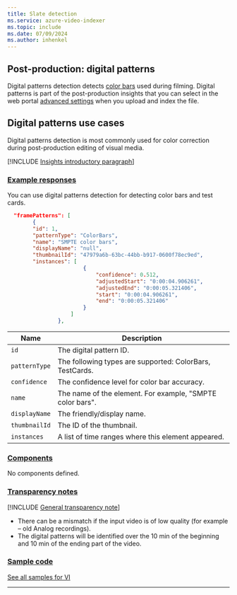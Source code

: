 ```yaml
---
title: Slate detection
ms.service: azure-video-indexer
ms.topic: include
ms.date: 07/09/2024
ms.author: inhenkel
---
```


## Post-production: digital patterns

Digital patterns detection detects [color bars](https://en.wikipedia.org/wiki/SMPTE_color_bars) used during filming. Digital patterns is part of the post-production insights that you can select in the web portal [advanced settings](../indexing-configuration-guide.md?#advanced-settings) when you upload and index the file.

## Digital patterns use cases

Digital patterns detection is most commonly used for color correction during post-production editing of visual media.

[!INCLUDE [Insights introductory paragraph](insights-intro-paragraph.md)]

### [Example responses](#tab/patternsresponse)

You can use digital patterns detection for detecting color bars and test cards.

```json
  "framePatterns": [
        {
        "id": 1,
        "patternType": "ColorBars",
        "name": "SMPTE color bars",
        "displayName": "null",
        "thumbnailId": "47979a6b-63bc-44bb-b917-0600f78ec9ed",
        "instances": [
                        {
                            "confidence": 0.512,
                            "adjustedStart": "0:00:04.906261",
                            "adjustedEnd": "0:00:05.321406",
                            "start": "0:00:04.906261",
                            "end": "0:00:05.321406"
                        }
                    ]
                },
```

|Name|Description|
|---|---|
|`id`|The digital pattern ID.|
|`patternType`|The following types are supported: ColorBars, TestCards.|
|`confidence`|The confidence level for color bar accuracy.|
|`name`|The name of the element. For example, "SMPTE color bars".|
|`displayName`| The friendly/display name.
|`thumbnailId`|The ID of the thumbnail.|
|`instances`|A list of time ranges where this element appeared.|

### [Components](#tab/patternscomponents)

No components defined.

### [Transparency notes](#tab/patternstransnote)

[!INCLUDE [General transparency note](read-general-transparency-note.md)]

- There can be a mismatch if the input video is of low quality (for example – old Analog recordings). 
- The digital patterns will be identified over the 10 min of the beginning and 10 min of the ending part of the video.

### [Sample code](#tab/patternssamplecode)

[See all samples for VI](https://github.com/Azure-Samples/azure-video-indexer-samples)

---